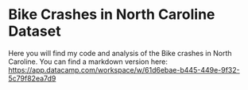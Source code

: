 # Bike Crashes in North Caroline Dataset

Here you will find my code and analysis of the Bike crashes in North Caroline. You can find a markdown version here: https://app.datacamp.com/workspace/w/61d6ebae-b445-449e-9f32-5c79f82ea7d9
